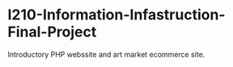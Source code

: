 # I210-Information-Infastruction-Final-Project 

Introductory PHP webssite and art market ecommerce site. 
